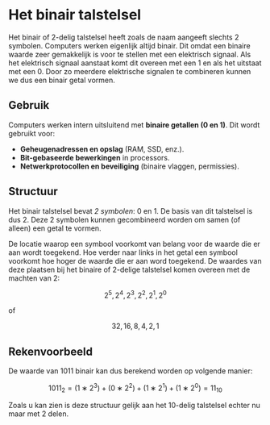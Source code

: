 # Het binair talstelsel

Het binair of 2-delig talstelsel heeft zoals de naam aangeeft slechts 2 symbolen. Computers werken eigenlijk altijd binair. Dit omdat een binaire waarde zeer gemakkelijk is voor te stellen met een elektrisch signaal. Als het elektrisch signaal aanstaat komt dit overeen met een 1 en als het uitstaat met een 0. Door zo meerdere elektrische signalen te combineren kunnen we dus een binair getal vormen.

## Gebruik
Computers werken intern uitsluitend met **binaire getallen (0 en 1)**.
Dit wordt gebruikt voor:

- **Geheugenadressen en opslag** (RAM, SSD, enz.).
- **Bit-gebaseerde bewerkingen** in processors.
- **Netwerkprotocollen en beveiliging** (binaire vlaggen, permissies).

## Structuur

Het binair talstelsel bevat *2 symbolen*: 0 en 1. De basis van dit talstelsel is dus 2. Deze 2 symbolen kunnen gecombineerd worden om samen (of alleen) een getal te vormen.

De locatie waarop een symbool voorkomt van belang voor de waarde die er aan wordt toegekend. Hoe verder naar links in het getal een symbool voorkomt hoe hoger de waarde die er aan word toegekend. De waardes van deze plaatsen bij het binaire of 2-delige talstelsel komen overeen met de machten van 2:

$$
2^5, 2^4, 2^3, 2^2, 2^1, 2^0
$$

of 

$$
32, 16, 8, 4, 2, 1
$$

## Rekenvoorbeeld

De waarde van 1011 binair kan dus berekend worden op volgende manier:

$$
1011_2 = (1∗2^3)+(0∗2^2)+(1∗2^1)+(1∗2^0)=11_{10}
$$

Zoals u kan zien is deze structuur gelijk aan het 10-delig talstelsel echter nu maar met 2 delen. 